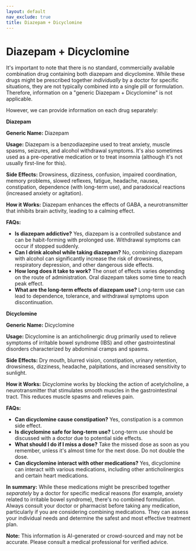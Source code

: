 ```yaml
---
layout: default
nav_exclude: true
title: Diazepam + Dicyclomine
---
```


# Diazepam + Dicyclomine

It's important to note that there is no standard, commercially available combination drug containing both diazepam and dicyclomine.  While these drugs might be prescribed together *individually* by a doctor for specific situations, they are not typically combined into a single pill or formulation.  Therefore, information on a "generic Diazepam + Dicyclomine" is not applicable.

However, we can provide information on each drug separately:


**Diazepam**

**Generic Name:** Diazepam

**Usage:**  Diazepam is a benzodiazepine used to treat anxiety, muscle spasms, seizures, and alcohol withdrawal symptoms.  It's also sometimes used as a pre-operative medication or to treat insomnia (although it's not usually first-line for this).

**Side Effects:**  Drowsiness, dizziness, confusion, impaired coordination, memory problems, slowed reflexes, fatigue, headache, nausea, constipation, dependence (with long-term use), and paradoxical reactions (increased anxiety or agitation).

**How it Works:** Diazepam enhances the effects of GABA, a neurotransmitter that inhibits brain activity, leading to a calming effect.

**FAQs:**

* **Is diazepam addictive?** Yes, diazepam is a controlled substance and can be habit-forming with prolonged use.  Withdrawal symptoms can occur if stopped suddenly.
* **Can I drink alcohol while taking diazepam?** No, combining diazepam with alcohol can significantly increase the risk of drowsiness, respiratory depression, and other dangerous side effects.
* **How long does it take to work?** The onset of effects varies depending on the route of administration.  Oral diazepam takes some time to reach peak effect.
* **What are the long-term effects of diazepam use?** Long-term use can lead to dependence, tolerance, and withdrawal symptoms upon discontinuation.



**Dicyclomine**

**Generic Name:** Dicyclomine

**Usage:** Dicyclomine is an anticholinergic drug primarily used to relieve symptoms of irritable bowel syndrome (IBS) and other gastrointestinal disorders characterized by abdominal cramps and spasms.

**Side Effects:** Dry mouth, blurred vision, constipation, urinary retention, drowsiness, dizziness, headache, palpitations, and increased sensitivity to sunlight.

**How it Works:** Dicyclomine works by blocking the action of acetylcholine, a neurotransmitter that stimulates smooth muscles in the gastrointestinal tract. This reduces muscle spasms and relieves pain.

**FAQs:**

* **Can dicyclomine cause constipation?** Yes, constipation is a common side effect.
* **Is dicyclomine safe for long-term use?** Long-term use should be discussed with a doctor due to potential side effects.
* **What should I do if I miss a dose?** Take the missed dose as soon as you remember, unless it's almost time for the next dose.  Do not double the dose.
* **Can dicyclomine interact with other medications?** Yes, dicyclomine can interact with various medications, including other anticholinergics and certain heart medications.


**In summary:** While these medications might be prescribed together *separately* by a doctor for specific medical reasons (for example, anxiety related to irritable bowel syndrome),  there's no combined formulation.  Always consult your doctor or pharmacist before taking any medication, particularly if you are considering combining medications. They can assess your individual needs and determine the safest and most effective treatment plan.


**Note:** This information is AI-generated or crowd-sourced and may not be accurate. Please consult a medical professional for verified advice.